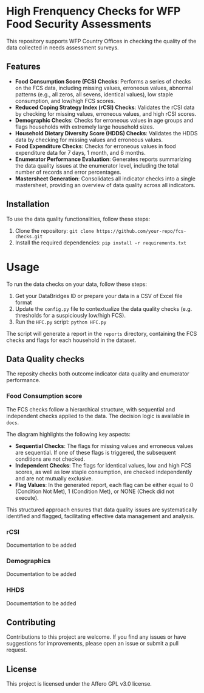 # High Frenquency Checks for WFP Food Security Assessments

This repository supports WFP Country Offices in checking the quality of the data collected in needs assessment surveys. 


## Features

- **Food Consumption Score (FCS) Checks**: Performs a series of checks on the FCS data, including missing values, erroneous values, abnormal patterns (e.g., all zeros, all sevens, identical values), low staple consumption, and low/high FCS scores.
- **Reduced Coping Strategy Index (rCSI) Checks**: Validates the rCSI data by checking for missing values, erroneous values, and high rCSI scores.
- **Demographic Checks**: Checks for erroneous values in age groups and flags households with extremely large household sizes.
- **Household Dietary Diversity Score (HDDS) Checks**: Validates the HDDS data by checking for missing values and erroneous values.
- **Food Expenditure Checks**: Checks for erroneous values in food expenditure data for 7 days, 1 month, and 6 months.
- **Enumerator Performance Evaluation**: Generates reports summarizing the data quality issues at the enumerator level, including the total number of records and error percentages.
- **Mastersheet Generation**: Consolidates all indicator checks into a single mastersheet, providing an overview of data quality across all indicators.

## Installation

To use the data quality functionalities, follow these steps:

1. Clone the repository: `git clone https://github.com/your-repo/fcs-checks.git`
2. Install the required dependencies: `pip install -r requirements.txt`


# Usage

To run the data checks on your data, follow these steps:

1. Get your DataBridges ID or prepare your data in a CSV of Excel file format
2. Update the `config.py` file to contextualize the data quality checks (e.g. thresholds for a suspiciously low/high FCS).
3. Run the `HFC.py` script: `python HFC.py`

The script will generate a report in the `reports` directory, containing the FCS checks and flags for each household in the dataset.

## Data Quality checks
The reposity checks both outcome indicator data quality  and enumerator performance. 

### Food Consumption score
The FCS checks follow a hierarchical structure, with sequential and independent checks applied to the data. The decision logic is available in ```docs```.

The diagram highlights the following key aspects:

- **Sequential Checks**: The flags for missing values and erroneous values are sequential. If one of these flags is triggered, the subsequent conditions are not checked.
- **Independent Checks**: The flags for identical values, low and high FCS scores, as well as low staple consumption, are checked independently and are not mutually exclusive.
- **Flag Values**: In the generated report, each flag can be either equal to 0 (Condition Not Met), 1 (Condition Met), or NONE (Check did not execute).

This structured approach ensures that data quality issues are systematically identified and flagged, facilitating effective data management and analysis.

### rCSI
Documentation to be added

### Demographics
Documentation to be added

### HHDS
Documentation to be added


## Contributing

Contributions to this project are welcome. If you find any issues or have suggestions for improvements, please open an issue or submit a pull request.

## License

This project is licensed under the Affero GPL v3.0 license.